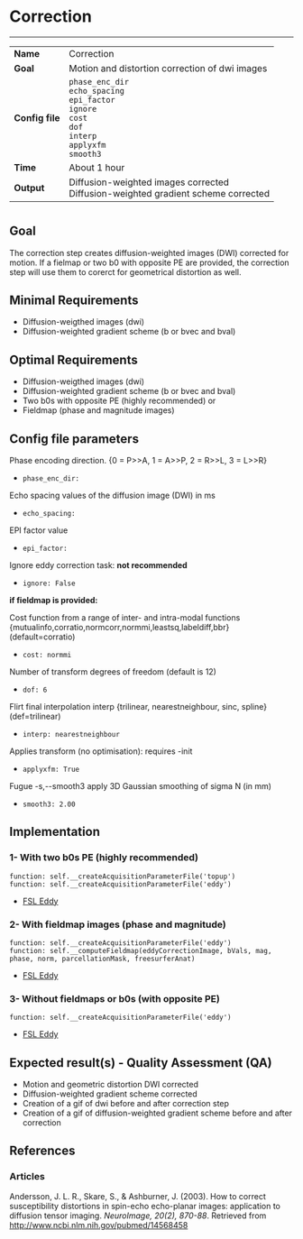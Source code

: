 # Correction
---

|                |                                                       |
|----------------|-------------------------------------------------------|
|**Name**        | Correction                                            |
|**Goal**        | Motion and distortion correction of dwi images        |
|**Config file** | `phase_enc_dir` <br> `echo_spacing` <br> `epi_factor` <br> `ignore` <br> `cost` <br> `dof` <br> `interp` <br> `applyxfm` <br> `smooth3` |
|**Time**        | About 1 hour                                                   |
|**Output**      | Diffusion-weighted images corrected <br> Diffusion-weighted gradient scheme corrected|

#

## Goal

The correction step creates diffusion-weighted images (DWI) corrected for motion. 
If a fielmap or two b0 with opposite PE are provided, the correction step will use them to corerct for geometrical distortion as well.


## Minimal Requirements

- Diffusion-weigthed images (dwi)
- Diffusion-weighted gradient scheme (b or bvec and bval)

## Optimal Requirements

- Diffusion-weigthed images (dwi)
- Diffusion-weighted gradient scheme (b or bvec and bval)
- Two b0s with opposite PE (highly recommended)
or
- Fieldmap (phase and magnitude images)

## Config file parameters

Phase encoding direction.  {0 = P>>A, 1 = A>>P, 2 = R>>L, 3 = L>>R}
- `phase_enc_dir:`

Echo spacing values of the diffusion image (DWI) in ms
- `echo_spacing:`

EPI factor value
- `epi_factor:`

Ignore eddy correction task: **not recommended**
- `ignore: False`

**if fieldmap is provided:**

Cost function from a range of inter- and intra-modal functions {mutualinfo,corratio,normcorr,normmi,leastsq,labeldiff,bbr} (default=corratio)
- `cost: normmi`

Number of transform degrees of freedom (default is 12)
- `dof: 6`

Flirt final interpolation interp {trilinear, nearestneighbour, sinc, spline}  (def=trilinear)
- `interp: nearestneighbour`

Applies transform (no optimisation): requires -init
- `applyxfm: True`

Fugue -s,--smooth3	apply 3D Gaussian smoothing of sigma N (in mm)
- `smooth3: 2.00`

## Implementation

### 1- With two b0s PE (highly recommended)

```{.python}
function: self.__createAcquisitionParameterFile('topup')
function: self.__createAcquisitionParameterFile('eddy')
```

- <a href="http://fsl.fmrib.ox.ac.uk/fsl/fslwiki/eddy" target="_blank">FSL Eddy</a>

### 2- With fieldmap images (phase and magnitude)

```{.python}
function: self.__createAcquisitionParameterFile('eddy')
function: self.__computeFieldmap(eddyCorrectionImage, bVals, mag, phase, norm, parcellationMask, freesurferAnat)
```

- <a href="http://fsl.fmrib.ox.ac.uk/fsl/fslwiki/eddy" target="_blank">FSL Eddy</a>

### 3- Without fieldmaps or b0s (with opposite PE)

```{.python}
function: self.__createAcquisitionParameterFile('eddy')
```

- <a href="http://fsl.fmrib.ox.ac.uk/fsl/fslwiki/eddy" target="_blank">FSL Eddy</a>

## Expected result(s) - Quality Assessment (QA)

- Motion and geometric distortion DWI corrected
- Diffusion-weighted gradient scheme corrected
- Creation of a gif of dwi before and after correction step
- Creation of a gif of diffusion-weighted gradient scheme before and after correction
 
## References

### Articles

Andersson, J. L. R., Skare, S., & Ashburner, J. (2003). How to correct susceptibility distortions in spin-echo echo-planar images: application to diffusion tensor imaging. *NeuroImage, 20(2), 870-88*. Retrieved from http://www.ncbi.nlm.nih.gov/pubmed/14568458




